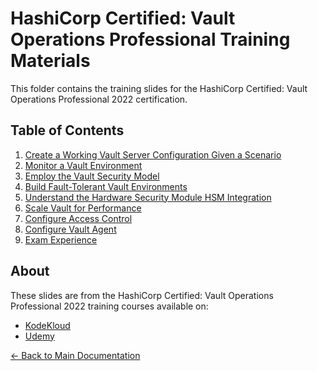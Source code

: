 # HashiCorp Certified: Vault Operations Professional Training Materials

This folder contains the training slides for the HashiCorp Certified: Vault Operations Professional 2022 certification.

## Table of Contents

1. [Create a Working Vault Server Configuration Given a Scenario](01-Create-a-working-Vault-server-configuration-given-a-scenario.pdf)
2. [Monitor a Vault Environment](02-Monitor-a-Vault-Environment.pdf)
3. [Employ the Vault Security Model](03-Employ-the-Vault-Security-Model.pdf)
4. [Build Fault-Tolerant Vault Environments](04-Build-Fault-Tolerant-Vault-Environments.pdf)
5. [Understand the Hardware Security Module HSM Integration](05-Understand-the-Hardware-Security-Module-HSM-Integration.pdf)
6. [Scale Vault for Performance](06-Scale-Vault-for-Performance.pdf)
7. [Configure Access Control](07-Configure-Access-Control.pdf)
8. [Configure Vault Agent](08-Configure-Vault-Agent.pdf)
9. [Exam Experience](09-Exam_Experience.pdf)

## About

These slides are from the HashiCorp Certified: Vault Operations Professional 2022 training courses available on:
- [KodeKloud](https://kodekloud.com/courses/hashicorp-certified-vault-operations-professional-2022/)
- [Udemy](https://www.udemy.com/course/hashicorp-certified-vault-operations-professional/)

[← Back to Main Documentation](../)
